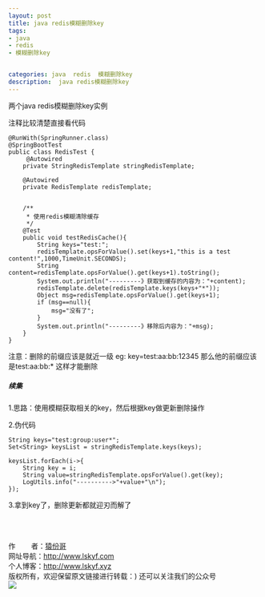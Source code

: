 ```yaml
---
layout: post
title: java redis模糊删除key
tags:
- java 
- redis
- 模糊删除key


categories: java  redis  模糊删除key 
description:  java redis模糊删除key
---
```

两个java redis模糊删除key实例
<!-- more -->
注释比较清楚直接看代码
```
@RunWith(SpringRunner.class)
@SpringBootTest
public class RedisTest {
     @Autowired
    private StringRedisTemplate stringRedisTemplate;

    @Autowired
    private RedisTemplate redisTemplate;

    
    /**
     * 使用redis模糊清除缓存
     */
    @Test
    public void testRedisCache(){
        String keys="test:";
        redisTemplate.opsForValue().set(keys+1,"this is a test content!",1000,TimeUnit.SECONDS);
        String content=redisTemplate.opsForValue().get(keys+1).toString();
        System.out.println("---------》获取到缓存的内容为："+content);
        redisTemplate.delete(redisTemplate.keys(keys+"*"));
        Object msg=redisTemplate.opsForValue().get(keys+1);
        if (msg==null){
            msg="没有了";
        }
        System.out.println("---------》移除后内容为："+msg);
    }
}
```
注意：删除的前缀应该是就近一级  eg:  key=test:aa:bb:12345 那么他的前缀应该是test:aa:bb:*        这样才能删除


##### 续集 #####

1.思路：使用模糊获取相关的key，然后根据key做更新删除操作

2.伪代码
```
String keys="test:group:user*";
Set<String> keysList = stringRedisTemplate.keys(keys);

keysList.forEach(i->{
    String key = i;
    String value=stringRedisTemplate.opsForValue().get(key);
    LogUtils.info("---------->"+value+"\n");
});
```
3.拿到key了，删除更新都就迎刃而解了

<br/>
<br/>

作&nbsp;&nbsp;&nbsp;&nbsp;&nbsp;&nbsp;&nbsp;&nbsp;者：<a href="#">猿份哥</a> <br>
网址导航：<a href="http://www.lskyf.com" target="_blank">http://www.lskyf.com</a> <br>
个人博客：<a href="http://www.lskyf.xyz" target="_blank">http://www.lskyf.xyz</a> <br>
版权所有，欢迎保留原文链接进行转载：) 
还可以关注我们的公众号<br>
<img src="{{ site.assets }}/images/gongzonghao/天空唯美.jpg"/>